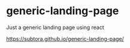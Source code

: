 # generic-landing-page

Just a generic landing page using react

https://subtora.github.io/generic-landing-page/
